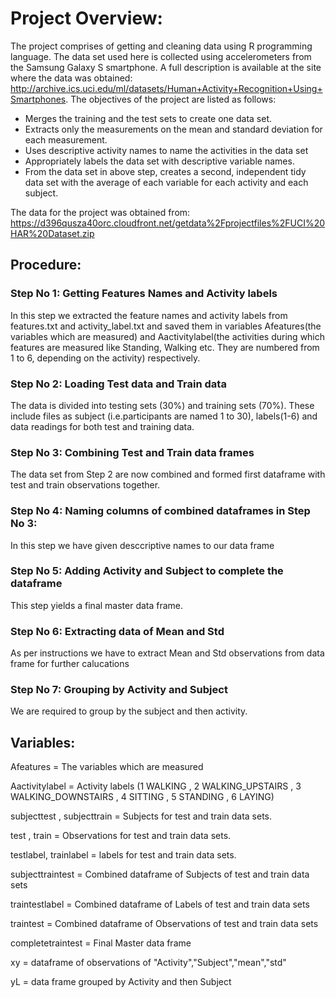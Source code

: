 # Project Overview:
The project comprises of getting and cleaning data using R programming language. The data set used here is collected using accelerometers from the Samsung Galaxy S smartphone. A full description is available at the site where the data was obtained: http://archive.ics.uci.edu/ml/datasets/Human+Activity+Recognition+Using+Smartphones. The objectives of the project are listed as follows:
- Merges the training and the test sets to create one data set.
- Extracts only the measurements on the mean and standard deviation for each measurement. 
- Uses descriptive activity names to name the activities in the data set
- Appropriately labels the data set with descriptive variable names. 
- From the data set in above step, creates a second, independent tidy data set with the average of each variable for each activity and each subject.

The data for the project was obtained from: https://d396qusza40orc.cloudfront.net/getdata%2Fprojectfiles%2FUCI%20HAR%20Dataset.zip  

## Procedure:

### Step No 1: Getting Features Names and Activity labels
In this step we extracted the feature names and activity labels from features.txt and activity_label.txt and saved them in variables Afeatures(the variables which are measured) and Aactivitylabel(the activities during which features are measured like Standing, Walking etc. They are numbered from 1 to 6, depending on the activity) respectively.

### Step No 2: Loading Test data and Train data
The data is divided into testing sets (30%) and training sets (70%). These include files as subject (i.e.participants are named 1 to 30), labels(1-6) and data readings for both test and training data.

### Step No 3: Combining Test and Train data frames
The data set from Step 2 are now combined and formed first dataframe with test and train observations together.

### Step No 4: Naming columns of combined dataframes in Step No 3:
In this step we have given desccriptive names to our data frame

### Step No 5: Adding Activity and Subject to complete the dataframe
This step yields a final master data frame.

### Step No 6: Extracting data of Mean and Std
As per instructions we have to extract Mean and Std observations from data frame for further calucations

### Step No 7: Grouping by Activity and Subject
We are required to group by the subject and then activity.

## Variables:
Afeatures = The variables which are measured

Aactivitylabel = Activity labels (1 WALKING , 2 WALKING_UPSTAIRS , 3 WALKING_DOWNSTAIRS , 4 SITTING , 5 STANDING , 6 LAYING)

subjecttest , subjecttrain = Subjects for test and train data sets.

test , train = Observations for test and train data sets.

testlabel, trainlabel = labels for test and train data sets.

subjecttraintest = Combined dataframe of Subjects of test and train data sets

traintestlabel = Combined dataframe of Labels of test and train data sets

traintest = Combined dataframe of Observations of test and train data sets

completetraintest = Final Master data frame

xy = dataframe of observations of "Activity","Subject","mean","std"

yL = data frame grouped by Activity and then Subject
